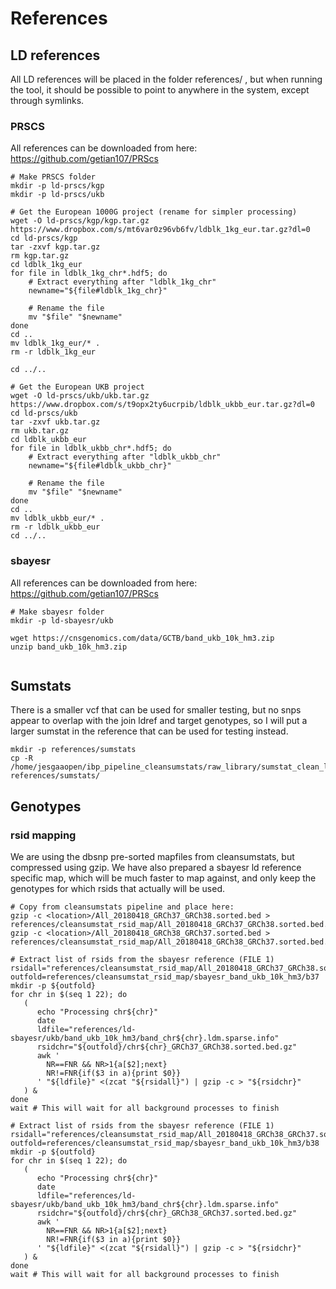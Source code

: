 # References

## LD references
All LD references will be placed in the folder references/ , but when running the tool, it should be possible to point to anywhere in the system, except through symlinks.

### PRSCS
All references can be downloaded from here: https://github.com/getian107/PRScs

```
# Make PRSCS folder
mkdir -p ld-prscs/kgp
mkdir -p ld-prscs/ukb

# Get the European 1000G project (rename for simpler processing)
wget -O ld-prscs/kgp/kgp.tar.gz https://www.dropbox.com/s/mt6var0z96vb6fv/ldblk_1kg_eur.tar.gz?dl=0
cd ld-prscs/kgp
tar -zxvf kgp.tar.gz
rm kgp.tar.gz
cd ldblk_1kg_eur
for file in ldblk_1kg_chr*.hdf5; do
    # Extract everything after "ldblk_1kg_chr"
    newname="${file#ldblk_1kg_chr}"
    
    # Rename the file
    mv "$file" "$newname"
done
cd ..
mv ldblk_1kg_eur/* .
rm -r ldblk_1kg_eur

cd ../..	

# Get the European UKB project
wget -O ld-prscs/ukb/ukb.tar.gz https://www.dropbox.com/s/t9opx2ty6ucrpib/ldblk_ukbb_eur.tar.gz?dl=0
cd ld-prscs/ukb
tar -zxvf ukb.tar.gz
rm ukb.tar.gz
cd ldblk_ukbb_eur
for file in ldblk_ukbb_chr*.hdf5; do
    # Extract everything after "ldblk_ukbb_chr"
    newname="${file#ldblk_ukbb_chr}"
    
    # Rename the file
    mv "$file" "$newname"
done
cd ..
mv ldblk_ukbb_eur/* .
rm -r ldblk_ukbb_eur
cd ../..	
```

### sbayesr
All references can be downloaded from here: https://github.com/getian107/PRScs

```
# Make sbayesr folder
mkdir -p ld-sbayesr/ukb

wget https://cnsgenomics.com/data/GCTB/band_ukb_10k_hm3.zip
unzip band_ukb_10k_hm3.zip


```






## Sumstats
There is a smaller vcf that can be used for smaller testing, but no snps appear to overlap with the join ldref and target genotypes, so I will put a larger sumstat in the reference that can be used for testing instead.

```
mkdir -p references/sumstats
cp -R /home/jesgaaopen/ibp_pipeline_cleansumstats/raw_library/sumstat_clean_library_finngen/R8/version_1.6.0/sumstat_FG1970  references/sumstats/

```

## Genotypes

### rsid mapping
We are using the dbsnp pre-sorted mapfiles from cleansumstats, but compressed using gzip. We have also prepared a sbayesr ld reference specific map, which will be much faster to map against, and only keep the genotypes for which rsids that actually will be used.

```
# Copy from cleansumstats pipeline and place here:
gzip -c <location>/All_20180418_GRCh37_GRCh38.sorted.bed > references/cleansumstat_rsid_map/All_20180418_GRCh37_GRCh38.sorted.bed.gz
gzip -c <location>/All_20180418_GRCh38_GRCh37.sorted.bed > references/cleansumstat_rsid_map/All_20180418_GRCh38_GRCh37.sorted.bed.gz

# Extract list of rsids from the sbayesr reference (FILE 1)
rsidall="references/cleansumstat_rsid_map/All_20180418_GRCh37_GRCh38.sorted.bed.gz"
outfold=references/cleansumstat_rsid_map/sbayesr_band_ukb_10k_hm3/b37
mkdir -p ${outfold}
for chr in $(seq 1 22); do
   (
      echo "Processing chr${chr}"
      date
      ldfile="references/ld-sbayesr/ukb/band_ukb_10k_hm3/band_chr${chr}.ldm.sparse.info"
      rsidchr="${outfold}/chr${chr}_GRCh37_GRCh38.sorted.bed.gz"
      awk '
        NR==FNR && NR>1{a[$2];next}
        NR!=FNR{if($3 in a){print $0}}
      ' "${ldfile}" <(zcat "${rsidall}") | gzip -c > "${rsidchr}"
   ) &
done
wait # This will wait for all background processes to finish

# Extract list of rsids from the sbayesr reference (FILE 1)
rsidall="references/cleansumstat_rsid_map/All_20180418_GRCh38_GRCh37.sorted.bed.gz"
outfold=references/cleansumstat_rsid_map/sbayesr_band_ukb_10k_hm3/b38
mkdir -p ${outfold}
for chr in $(seq 1 22); do
   (
      echo "Processing chr${chr}"
      date
      ldfile="references/ld-sbayesr/ukb/band_ukb_10k_hm3/band_chr${chr}.ldm.sparse.info"
      rsidchr="${outfold}/chr${chr}_GRCh38_GRCh37.sorted.bed.gz"
      awk '
        NR==FNR && NR>1{a[$2];next}
        NR!=FNR{if($3 in a){print $0}}
      ' "${ldfile}" <(zcat "${rsidall}") | gzip -c > "${rsidchr}"
   ) &
done
wait # This will wait for all background processes to finish



```

